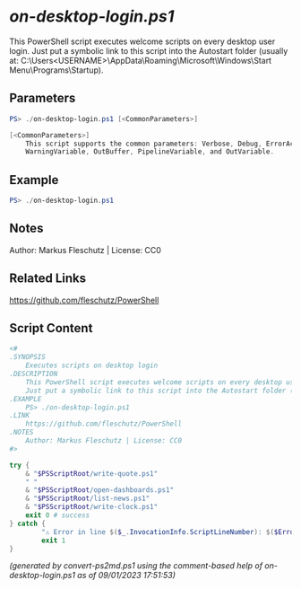 *on-desktop-login.ps1*
================

This PowerShell script executes welcome scripts on every desktop user login.
Just put a symbolic link to this script into the Autostart folder (usually at: C:\Users\<USERNAME>\AppData\Roaming\Microsoft\Windows\Start Menu\Programs\Startup).

Parameters
----------
```powershell
PS> ./on-desktop-login.ps1 [<CommonParameters>]

[<CommonParameters>]
    This script supports the common parameters: Verbose, Debug, ErrorAction, ErrorVariable, WarningAction, 
    WarningVariable, OutBuffer, PipelineVariable, and OutVariable.
```

Example
-------
```powershell
PS> ./on-desktop-login.ps1

```

Notes
-----
Author: Markus Fleschutz | License: CC0

Related Links
-------------
https://github.com/fleschutz/PowerShell

Script Content
--------------
```powershell
<#
.SYNOPSIS
	Executes scripts on desktop login
.DESCRIPTION
	This PowerShell script executes welcome scripts on every desktop user login.
	Just put a symbolic link to this script into the Autostart folder (usually at: C:\Users\<USERNAME>\AppData\Roaming\Microsoft\Windows\Start Menu\Programs\Startup).
.EXAMPLE
	PS> ./on-desktop-login.ps1
.LINK
	https://github.com/fleschutz/PowerShell
.NOTES
	Author: Markus Fleschutz | License: CC0
#>

try {
	& "$PSScriptRoot/write-quote.ps1"
	" "
	& "$PSScriptRoot/open-dashboards.ps1"
	& "$PSScriptRoot/list-news.ps1"
	& "$PSScriptRoot/write-clock.ps1"
	exit 0 # success
} catch {
        "⚠️ Error in line $($_.InvocationInfo.ScriptLineNumber): $($Error[0])"
        exit 1
}
```

*(generated by convert-ps2md.ps1 using the comment-based help of on-desktop-login.ps1 as of 09/01/2023 17:51:53)*
